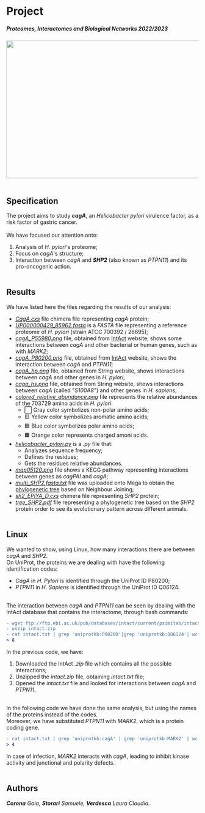 # Project
##### Proteomes, Interactomes and Biological Networks 2022/2023
<img width="1014" height="360" src="https://user-images.githubusercontent.com/106587485/209847519-83c43328-4d87-426f-8e9f-1c7d46d1e4d1.jpg"> <br></br>

## Specification
The project aims to study ***cagA***, an _Helicobacter pylori_ virulence factor, as a risk factor of gastric cancer. <br></br>
We have focused our attention onto:
1. Analysis of _H. pylori_'s proteome;
2. Focus on _cagA_'s structure;
3. Interaction between _cagA_ and ***SHP2*** (also known as _PTPN11_) and its pro-oncogenic action. <br></br>

## Results
We have listed here the files regarding the results of our analysis:
* _[CagA.cxs](https://github.com/samustora/PIBN/blob/main/CagA.cxs)_ file chimera file representing _cagA_ protein;
* _[UP000000429_85962.fasta](https://github.com/samustora/PIBN/blob/main/UP000000429_85962.fasta)_ is a _FASTA_ file representing a reference proteome of _H. pylori_ (strain ATCC 700392 / 26695);
* _[cagA_P55980.png](https://github.com/samustora/PIBN/blob/main/cagA_P55980.png)_ file, obtained from [IntAct](https://www.ebi.ac.uk/intact/search?query=cagA) website, shows some interactions between _cagA_ and other bacterial or human genes, such as with _MARK2_;
* _[cagA_P80200.png](https://github.com/samustora/PIBN/blob/main/cagA_P80200.png)_ file, obtained from [IntAct](https://www.ebi.ac.uk/intact/search?query=cagA) website, shows the interaction between _cagA_ and _PTPN11_;
* _[cagA_hp.png](https://github.com/samustora/PIBN/blob/main/cagA_hp.png)_ file, obtained from String website, shows interactions between _cagA_ and other genes in _H. pylori_;
* _[caga_hs.png](https://github.com/samustora/PIBN/blob/main/caga_hs.png)_ file, obtained from String website, shows interactions between _cagA_ (called "_S100A8_") and other genes in _H. sapiens_;
* _[colored_relative_abundance.png](https://github.com/samustora/PIBN/blob/main/colored_relative_abundance.png)_ file represents the relative abundances of the 703729 amino acids in _H. pylori_:
  * ⬜️ Gray color symbolizes non-polar amino acids;
  * 🟨 Yellow color symbolizes aromatic amino acids;
  * 🟦 Blue color symbolizes polar amino acids;
  * 🟧 Orange color represents charged amoni acids.
* _[helicobacter_pylori.py](https://github.com/samustora/PIBN/blob/main/helicobacter_pylori.py)_ is a _.py_ file that:
  * Analyzes sequence frequency;
  * Defines the residues;
  * Gets the residues relative abundances.
* _[map05120.png](https://github.com/samustora/PIBN/blob/main/map05120.png)_ file shows a KEGG pathway representing interactions between genes as _cagPAI_ and _cagA_;
* _[multi_SHP2.fasta.txt](https://github.com/samustora/PIBN/blob/main/multi_SHP2.fasta.txt)_ file was uploaded onto Mega to obtain the [phylogenetic tree](https://github.com/samustora/PIBN/blob/main/tree_SHP2.pdf) based on Neighbour Joining;
* _[sh2_EPIYA_D.cxs](https://github.com/samustora/PIBN/blob/main/sh2_EPIYA_D.cxs)_ chimera file representing _SHP2_ protein;
* _[tree_SHP2.pdf](https://github.com/samustora/PIBN/blob/main/tree_SHP2.pdf)_ file representing a phylogenetic tree based on the _SHP2_ protein order to see its evolutionary pattern across different animals. <br></br>

## Linux
We wanted to show, using Linux, how many interactions there are between _cagA_ and _SHP2_. </br>
On UniProt, the proteins we are dealing with have the following identification codes:
* _CagA_ in _H. Pylori_ is identified through the UniProt ID P80200;
* _PTPN11_ in _H. Sapiens_ is identified through the UniProt ID Q06124. <br></br>

The interaction between _cagA_ and _PTPN11_ can be seen by dealing with the IntAct database that contains the interactome, through bash commands:
```diff
- wget ftp://ftp.ebi.ac.uk/pub/databases/intact/current/psimitab/intact.zip 
- unzip intact.zip
- cat intact.txt | grep 'uniprotkb:P80200'|grep 'uniprotkb:Q06124'| wc -l
> 8
```
In the previous code, we have:
1. Downloaded the IntAct _.zip_ file which contains all the possible interactions;
2. Unzipped the _intact.zip_ file, obtaining _intact.txt_ file;
3. Opened the _intact.txt_ file and looked for interactions between _cagA_ and _PTPN11_. <br></br>

In the following code we have done the same analysis, but using the names of the proteins instead of the codes. </br>
Moreover, we have substituted _PTPN11_ with _MARK2_, which is a protein coding gene.
```diff
- cat intact.txt | grep 'uniprotkb:cagA' | grep 'uniprotkb:MARK2' | wc -l
> 4
``` 
In case of infection, _MARK2_ interacts with _cagA_, leading to inhibit kinase activity and junctional and polarity defects. <br></br>

## Authors
***Corona** Gaia, **Storari** Samuele, **Verdesca** Laura Claudia.*
